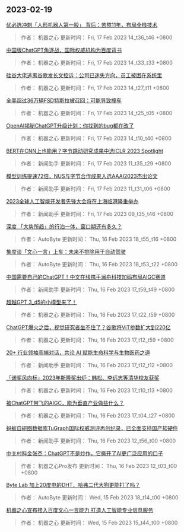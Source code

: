 
## 2023-02-19

 [优必选冲刺「人形机器人第一股」 背后：苦熬11年，布局全栈技术](https://www.jiqizhixin.com/articles/2023-02-17-8)

> 作者： 机器之心  更新时间： Fri, 17 Feb 2023 14_t36_t46 +0800

 [中国版ChatGPT角逐战，国际权威机构为百度背书](https://www.jiqizhixin.com/articles/2023-02-17-7)

> 作者： 机器之心  更新时间： Fri, 17 Feb 2023 14_t33_t33 +0800

 [硅谷大佬逃离谷歌发长文控诉：公司已迷失方向，员工被困在系统里](https://www.jiqizhixin.com/articles/2023-02-17-6)

> 作者： 机器之心  更新时间： Fri, 17 Feb 2023 14_t27_t11 +0800

 [全美超过36万辆FSD特斯拉被召回：可能导致撞车](https://www.jiqizhixin.com/articles/2023-02-17-5)

> 作者： 机器之心  更新时间： Fri, 17 Feb 2023 14_t25_t05 +0800

 [OpenAI揭秘ChatGPT升级计划：你找到的bug都在改了](https://www.jiqizhixin.com/articles/2023-02-17-4)

> 作者： 机器之心  更新时间： Fri, 17 Feb 2023 14_t10_t40 +0800

 [BERT在CNN上也能用？字节跳动研究成果中选ICLR 2023 Spotlight](https://www.jiqizhixin.com/articles/2023-02-17-3)

> 作者： 新闻助手  更新时间： Fri, 17 Feb 2023 11_t35_t29 +0800

 [模型训练提速72倍，NUS与字节合作成果入选AAAI2023杰出论文](https://www.jiqizhixin.com/articles/2023-02-17-2)

> 作者： 新闻助手  更新时间： Fri, 17 Feb 2023 11_t31_t06 +0800

 [2023全球人工智能开发者先锋大会将在上海临港隆重举办](https://www.jiqizhixin.com/articles/2023-02-17)

> 作者： 新闻助手  更新时间： Fri, 17 Feb 2023 09_t35_t46 +0800

 [深度  「大势所趋」的行泊一体，窗口期还有多久？](https://www.jiqizhixin.com/articles/2023-02-16-10)

> 作者： AutoByte  更新时间： Thu, 16 Feb 2023 18_t55_t16 +0800

 [集度谈「文心一言」上车：未来不排除用于自动驾驶](https://www.jiqizhixin.com/articles/2023-02-16-9)

> 作者： AutoByte  更新时间： Thu, 16 Feb 2023 18_t53_t22 +0800

 [中国需要自己的ChatGPT！中文在线携手澜舟科技加码布局AIGC赛道](https://www.jiqizhixin.com/articles/2023-02-16-8)

> 作者： 新闻助手  更新时间： Thu, 16 Feb 2023 17_t59_t49 +0800

 [超越GPT 3_d5的小模型来了！](https://www.jiqizhixin.com/articles/2023-02-16-7)

> 作者： 机器之心  更新时间： Thu, 16 Feb 2023 17_t22_t59 +0800

 [ChatGPT爆火之后，视觉研究者坐不住了？谷歌将ViT参数扩大到220亿](https://www.jiqizhixin.com/articles/2023-02-16-6)

> 作者： 机器之心  更新时间： Thu, 16 Feb 2023 17_t12_t59 +0800

 [20+ 行业领袖高端对话，共论 AI 赋能生命科学与生物医药之道](https://www.jiqizhixin.com/articles/2023-02-16-5)

> 作者： 新闻助手  更新时间： Thu, 16 Feb 2023 17_t12_t12 +0800

 [「诺奖风向标」2023年斯隆奖出炉：韩松、李远志等清华校友获奖](https://www.jiqizhixin.com/articles/2023-02-16-4)

> 作者： 机器之心  更新时间： Thu, 16 Feb 2023 17_t10_t13 +0800

 [被ChatGPT带飞的AIGC，能为垂直产业做些什么？](https://www.jiqizhixin.com/articles/2023-02-16-3)

> 作者： 机器之心  更新时间： Thu, 16 Feb 2023 17_t04_t27 +0800

 [蚂蚁自研图数据库TuGraph国际权威测评再创纪录，已全面支持国产软硬件](https://www.jiqizhixin.com/articles/2023-02-16-2)

> 作者： 新闻助手  更新时间： Thu, 16 Feb 2023 12_t56_t00 +0800

 [中关村科金张杰：ChatGPT不是炒作，它撕开了AI更广泛应用的口子](https://www.jiqizhixin.com/articles/2023-02-16)

> 作者： 机器之心Pro发布  更新时间： Thu, 16 Feb 2023 12_t03_t00 +0800

 [Byte Lab   加上20度电的DHT，哈弗二代大狗更能打了吗？](https://www.jiqizhixin.com/articles/2023-02-15-5)

> 作者： AutoByte  更新时间： Wed, 15 Feb 2023 18_t14_t00 +0800

 [机器之心宣布接入百度文心一言能力 打造人工智能专业信息服务](https://www.jiqizhixin.com/articles/2023-02-15-4)

> 作者： 机器之心  更新时间： Wed, 15 Feb 2023 15_t44_t00 +0800
